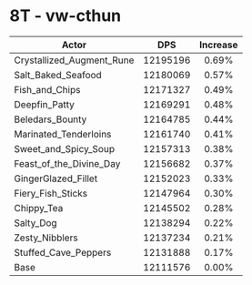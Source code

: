# 8T - vw-cthun
| Actor | DPS | Increase |
|---|:---:|:---:|
|Crystallized_Augment_Rune|12195196|0.69%|
|Salt_Baked_Seafood|12180069|0.57%|
|Fish_and_Chips|12171327|0.49%|
|Deepfin_Patty|12169291|0.48%|
|Beledars_Bounty|12164785|0.44%|
|Marinated_Tenderloins|12161740|0.41%|
|Sweet_and_Spicy_Soup|12157313|0.38%|
|Feast_of_the_Divine_Day|12156682|0.37%|
|GingerGlazed_Fillet|12152023|0.33%|
|Fiery_Fish_Sticks|12147964|0.30%|
|Chippy_Tea|12145502|0.28%|
|Salty_Dog|12138294|0.22%|
|Zesty_Nibblers|12137234|0.21%|
|Stuffed_Cave_Peppers|12131888|0.17%|
|Base|12111576|0.00%|
